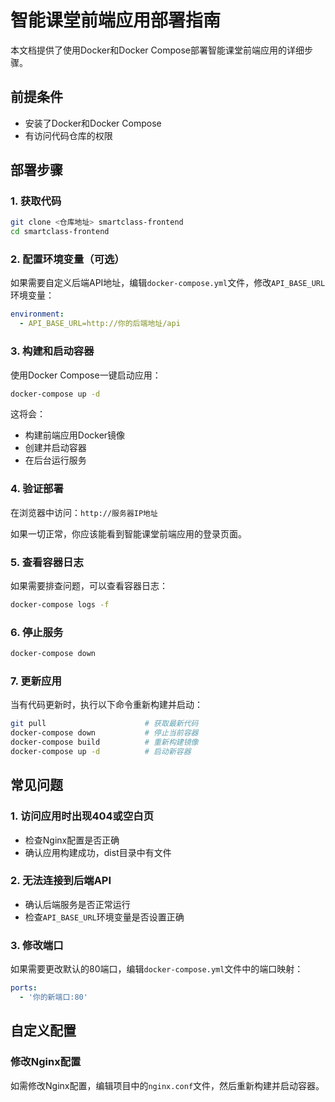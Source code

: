 # 智能课堂前端应用部署指南

本文档提供了使用Docker和Docker Compose部署智能课堂前端应用的详细步骤。

## 前提条件

- 安装了Docker和Docker Compose
- 有访问代码仓库的权限

## 部署步骤

### 1. 获取代码

```bash
git clone <仓库地址> smartclass-frontend
cd smartclass-frontend
```

### 2. 配置环境变量（可选）

如果需要自定义后端API地址，编辑`docker-compose.yml`文件，修改`API_BASE_URL`环境变量：

```yaml
environment:
  - API_BASE_URL=http://你的后端地址/api
```

### 3. 构建和启动容器

使用Docker Compose一键启动应用：

```bash
docker-compose up -d
```

这将会：

- 构建前端应用Docker镜像
- 创建并启动容器
- 在后台运行服务

### 4. 验证部署

在浏览器中访问：`http://服务器IP地址`

如果一切正常，你应该能看到智能课堂前端应用的登录页面。

### 5. 查看容器日志

如果需要排查问题，可以查看容器日志：

```bash
docker-compose logs -f
```

### 6. 停止服务

```bash
docker-compose down
```

### 7. 更新应用

当有代码更新时，执行以下命令重新构建并启动：

```bash
git pull                      # 获取最新代码
docker-compose down           # 停止当前容器
docker-compose build          # 重新构建镜像
docker-compose up -d          # 启动新容器
```

## 常见问题

### 1. 访问应用时出现404或空白页

- 检查Nginx配置是否正确
- 确认应用构建成功，dist目录中有文件

### 2. 无法连接到后端API

- 确认后端服务是否正常运行
- 检查`API_BASE_URL`环境变量是否设置正确

### 3. 修改端口

如果需要更改默认的80端口，编辑`docker-compose.yml`文件中的端口映射：

```yaml
ports:
  - '你的新端口:80'
```

## 自定义配置

### 修改Nginx配置

如需修改Nginx配置，编辑项目中的`nginx.conf`文件，然后重新构建并启动容器。
